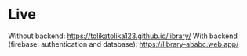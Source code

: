 # Live
Without backend: https://tolikatolika123.github.io/library/
With backend (firebase: authentication and database): https://library-ababc.web.app/
